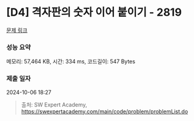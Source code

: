 # [D4] 격자판의 숫자 이어 붙이기 - 2819 

[문제 링크](https://swexpertacademy.com/main/code/problem/problemDetail.do?contestProbId=AV7I5fgqEogDFAXB) 

### 성능 요약

메모리: 57,464 KB, 시간: 334 ms, 코드길이: 547 Bytes

### 제출 일자

2024-10-06 18:27



> 출처: SW Expert Academy, https://swexpertacademy.com/main/code/problem/problemList.do